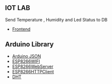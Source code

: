 ## IOT LAB
Send Temperature , Humidity and Led Status to DB

- [Frontend](https://github.com/parnuphun/myWebSite/blob/master/src/views/WorkShops/MiniProject_Iot/miniProject.vue)

## Arduino Library
- [Arduino JSON](https://www.youtube.com/watch?v=GUTpaY1YaXo)
- [ESP8266WIFI]()
- [ESP8266WebServer]()
- [ESP8266HTTPClient]()
- [DHT]()
